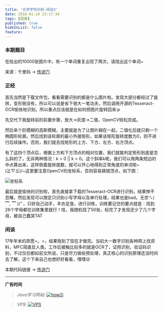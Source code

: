 ```yaml
---
title: '光学字符识别-闲谈3'
date: 2018-01-24 23:17:34
tags: [图像]
published: true
hideInList: false
feature: 
---
```


### 本期题目

在给出的10000张图片中，有一个单词重复出现了两次，请找出这个单词~

<!--more-->

来源：千里码 → [传送门](http://www.qlcoder.com/task/7557)

### 正经

首先当然是下载文件包，看看需要识别的都是什么图片啦。发现大部分都经过了旋转，变形倒没有，所以可以说是省下很大一笔功夫，然后调用开源的Tesseract-OCR愉快地识别。所以重点应该就是在如何把图片旋转回来:p

先交代下我旋转前的前置步骤，放大->灰度->二值，OpenCV轻松完成。

然后来个巨模糊的高斯模糊，主要就是为了让图片糊在一起，二值化后就只剩一个椭圆形轮廓。然后找到该轮廓的最小外接矩形，如果该矩形旋转度数为0，则不进行后续操作。否则，我们就去找矩形的上方、下方、左方、右方顶点。

有了这四个顶点后，根据上方和下方顶点的相对位置，我们就能判定矩形到底是怎么斜的了，无非两种情况：k > 0 || k < 0。这个斜率k呢，我们可以用两条短边的中点算出来，这样倒着旋转度数，就可以开心地得到正常角度的单词啦~\(≧▽≦)/~这里要注意OpenCV的坐标系，否则容易搞错顶点，如下图：

![坐标系](http://7xsy54.com1.z0.glb.clouddn.com/coordinate.png)

最后就是愉快的识别啦，首先直接拿下载的Tesseract-OCR进行识别，结果惨不忍睹，然后发现可以限定只识别小写字母以及单行处理，结果也是bad。无奈ㄟ( ▔, ▔ )ㄏ，只好自己动手，丰衣足食，进行训练，训练要记住的要点就是：找到26个字母都在训练集里就行！哇，我随机找了50张，标完了才发现还少了几个字母，被自己蠢哭TAT

### 闲谈

17年年末的夙愿=。=，结果拖到了现在才做完。当初大一数字识别各种网上找资料，MFC简直反人类。工作后接触比较多的就是OCR了，证照识别，验证码识别，不过仅仅都如前文所说，只是尽力做些预处理，真正核心的识别原理还没时间去了解，这个下来自己也想好好看看，嘿嘿😜

本期代码链接 → [传送门](https://github.com/GooZy/OCR)

---

**广告时间**

> *Java学习网站*: <a href="http://how2j.cn?p=23251" target="_blank">![how2j](https://github.com/GooZy/GooZy.github.io/blob/hexo/source/images/how2j.png?raw=true)</a>

> *VPS*: <a href="https://www.vultr.com/?ref=7255071" target="_blank">![VPS](https://github.com/GooZy/GooZy.github.io/blob/hexo/source/images/banner_2.png?raw=true)</a>

